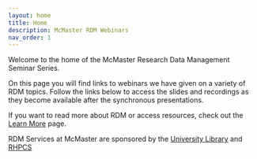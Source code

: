 ```yaml
---
layout: home
title: Home
description: McMaster RDM Webinars
nav_order: 1
---
```


Welcome to the home of the McMaster Research Data Management Seminar Series.

On this page you will find links to webinars we have given on a variety of RDM topics. Follow the links below to access the slides and recordings as they become available after the synchronous presentations.

If you want to read more about RDM or access resources, check out the [Learn More](learn-more) page.

RDM Services at McMaster are sponsored by the [University Library](https://library.mcmaster.ca/) and [RHPCS](https://research.mcmaster.ca/research-resources/local-it/rhpcs/)
